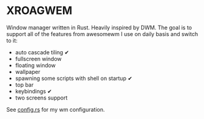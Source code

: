 # XROAGWEM
Window manager written in Rust. Heavily inspired by DWM. The goal is to support all of the features from awesomewm I use on daily basis and switch to it:
* auto cascade tiling ✔
* fullscreen window
* floating window
* wallpaper
* spawning some scripts with shell on startup ✔
* top bar
* keybindings ✔
* two screens support

See [config.rs](src/config.rs) for my wm configuration.
